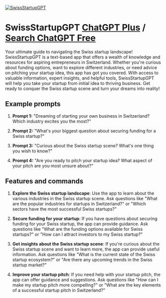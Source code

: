 
[![SwissStartupGPT](https://files.oaiusercontent.com/file-nWPrrkwyfCDThhAgJg4KKc06?se=2123-10-19T22%3A31%3A13Z&sp=r&sv=2021-08-06&sr=b&rscc=max-age%3D31536000%2C%20immutable&rscd=attachment%3B%20filename%3Dfe99e88b-4639-4b13-9393-0d6458035b5f.png&sig=lOlI%2B0sHTjFw8og0vJlH56yvWOpHeKwn0b8Id90Xi4I%3D)](https://chat.openai.com/g/g-M1HHFmXYC-swissstartupgpt)

# SwissStartupGPT [ChatGPT Plus](https://chat.openai.com/g/g-M1HHFmXYC-swissstartupgpt) / [Search ChatGPT Free](https://gptcall.net/index.html#/?search=SwissStartupGPT)

Your ultimate guide to navigating the Swiss startup landscape! SwissStartupGPT is a text-based app that offers a wealth of knowledge and resources for aspiring entrepreneurs in Switzerland. Whether you're curious about funding options, want to explore different industries, or need advice on pitching your startup idea, this app has got you covered. With access to valuable information, expert insights, and helpful tools, SwissStartupGPT will help you take your startup from initial idea to thriving business. Get ready to conquer the Swiss startup scene and turn your dreams into reality!

## Example prompts

1. **Prompt 1:** "Dreaming of starting your own business in Switzerland? Which industry excites you the most?"

2. **Prompt 2:** "What's your biggest question about securing funding for a Swiss startup?"

3. **Prompt 3:** "Curious about the Swiss startup scene? What's one thing you wish to know?"

4. **Prompt 4:** "Are you ready to pitch your startup idea? What aspect of your pitch are you most unsure about?"


## Features and commands

1. **Explore the Swiss startup landscape**: Use the app to learn about the various industries in the Swiss startup scene. Ask questions like "What are the popular industries for startups in Switzerland?" or "Which sectors have the most successful Swiss startups?"

2. **Secure funding for your startup**: If you have questions about securing funding for your Swiss startup, the app can provide guidance. Ask questions like "What are the funding options available for Swiss startups?" or "How can I attract investors to my Swiss startup?"

3. **Get insights about the Swiss startup scene**: If you're curious about the Swiss startup scene and want to learn more, the app can provide useful information. Ask questions like "What is the current state of the Swiss startup ecosystem?" or "Are there any upcoming trends in the Swiss startup market?"

4. **Improve your startup pitch**: If you need help with your startup pitch, the app can offer guidance and suggestions. Ask questions like "How can I make my startup pitch more compelling?" or "What are the key elements of a successful startup pitch in Switzerland?"


